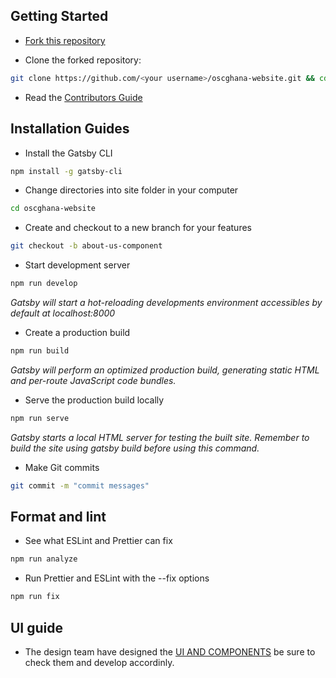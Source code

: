 ## Getting Started

- [Fork this repository](https://help.github.com/articles/fork-a-repo/)

- Clone the forked repository:

```sh
git clone https://github.com/<your username>/oscghana-website.git && cd oscghana-website
```

- Read the [Contributors Guide](https://github.com/oscghana/oscghana-website/blob/master/CONTRIBUTING.md)

## Installation Guides

- Install the Gatsby CLI

```sh
npm install -g gatsby-cli
```

- Change directories into site folder in your computer

```sh
cd oscghana-website
```

- Create and checkout to a new branch for your features

```sh
git checkout -b about-us-component
```

- Start development server

```sh
npm run develop
```

*Gatsby will start a hot-reloading developments environment accessibles by default at localhost:8000*

- Create a production build

```sh
npm run build
```

*Gatsby will perform an optimized production build, generating static HTML and per-route JavaScript code bundles.*

- Serve the production build locally

```sh
npm run serve
```

*Gatsby starts a local HTML server for testing the built site. Remember to build the site using gatsby build before using this command.*

- Make Git commits

```sh
git commit -m "commit messages"
```

## Format and lint

- See what ESLint and Prettier can fix

```sh
npm run analyze
```

- Run Prettier and ESLint with the --fix options

```sh
npm run fix
```
## UI guide
- The design team have designed the [UI AND COMPONENTS](https://xd.adobe.com/view/46c10c27-2956-4d5f-43c0-a59e2d991194-30f0/) be sure to check them and develop accordinly.
